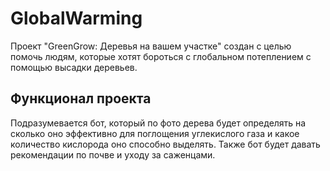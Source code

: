 # GlobalWarming
Проект "GreenGrow: Деревья на вашем участке" создан с целью помочь людям, которые хотят бороться с глобальном потеплением с помощью высадки деревьев.
## Функционал проекта
Подразумевается бот, который по фото дерева будет определять на сколько оно эффективно для поглощения углекислого газа и какое количество кислорода оно способно выделять. Также бот будет давать рекомендации по почве и уходу за саженцами. 
